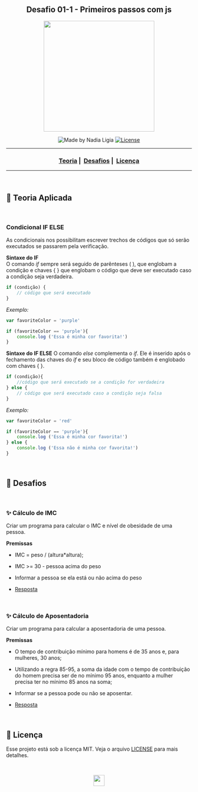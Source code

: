 <h2 align="center">
  Desafio 01-1 - Primeiros passos com js
</h2>

<p align="center">
    <img src="https://ik.imagekit.io/l7cwocexhc/LaunchBase_kzLdte5vZ.png" width=300>
</p>

<p align="center">
  <img alt="Made by Nadia Ligia" src="https://img.shields.io/badge/made%20by-Nadia%20Ligia-informational">
  
  <a href="license.md">
  <img alt="License" src="https://img.shields.io/badge/License-MIT-informational">
  </a>
</p>

___

<h3 align="center">
  <a href="#pushpin-teoria-aplicada">Teoria</a>&nbsp;|&nbsp;
  <a href="#rocket-desafios-propostos">Desafios</a>&nbsp;|&nbsp;
  <a href="#memo-licença">Licença</a>
</h3>

___

<br>

##  :pushpin: Teoria Aplicada
<br>

### Condicional IF ELSE

As condicionais nos possibilitam escrever trechos de códigos que só serão executados se passarem pela verificação.

**Sintaxe do IF** <br>
O comando *if* sempre será seguido de parênteses ( ), que englobam a condição e chaves { } que englobam o código que deve ser executado caso a condição seja verdadeira.


```js
if (condição) {
    // código que será executado
}
```

*Exemplo:*

```js
var favoriteColor = 'purple'

if (favoriteColor == 'purple'){
    console.log ('Essa é minha cor favorita!')
}
```
**Sintaxe do IF ELSE**
O comando *else* complementa o *if*. Ele é inserido após o fechamento das chaves do *if* e seu bloco de código também é englobado com chaves { }.

```js
if (condição){
    //código que será executado se a condição for verdadeira
} else {
    // código que será executado caso a condição seja falsa
}
```
*Exemplo:*

```js
var favoriteColor = 'red'

if (favoriteColor == 'purple'){
    console.log ('Essa é minha cor favorita!')
} else {
    console.log ('Essa não é minha cor favorita!')
}
```
<br>

## :rocket: Desafios
<br>

### ✨ Cálculo de IMC

Criar um programa para calcular o IMC e nível de obesidade de uma pessoa.

**Premissas**

- IMC = peso / (altura*altura);
- IMC >= 30 - pessoa acima do peso
- Informar a pessoa se ela está ou não acima do peso

- [Resposta](/desafio1-1a)

<br>

### ✨ Cálculo de Aposentadoria

Criar um programa para calcular a aposentadoria de uma pessoa.

**Premissas**

- O tempo de contribuição mínimo para homens é de 35 anos e, para mulheres, 30 anos;
- Utilizando a regra 85-95, a soma da idade com o tempo de contribuição do homem precisa ser de no mínimo 95 anos, enquanto a mulher precisa ter no mínimo 85 anos na soma;
- Informar se a pessoa pode ou não se aposentar.

- [Resposta](/desafio1-1b)

<br>

##  :memo: Licença 

Esse projeto está sob a licença MIT. Veja o arquivo [LICENSE](LICENSE) para mais detalhes.

<br>

<p align="center">
    <a href=".." >
        <img src="https://ik.imagekit.io/l7cwocexhc/iconfinder_agt_home_17821_M8bhUSrzv.ico" width="30">
    </a>
</p>